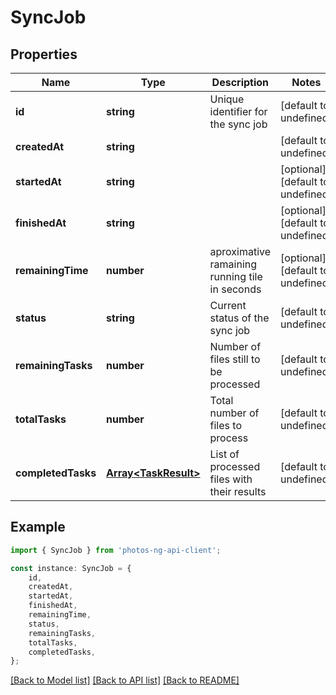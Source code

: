 # SyncJob


## Properties

Name | Type | Description | Notes
------------ | ------------- | ------------- | -------------
**id** | **string** | Unique identifier for the sync job | [default to undefined]
**createdAt** | **string** |  | [default to undefined]
**startedAt** | **string** |  | [optional] [default to undefined]
**finishedAt** | **string** |  | [optional] [default to undefined]
**remainingTime** | **number** | aproximative ramaining running tile in seconds | [optional] [default to undefined]
**status** | **string** | Current status of the sync job | [default to undefined]
**remainingTasks** | **number** | Number of files still to be processed | [default to undefined]
**totalTasks** | **number** | Total number of files to process | [default to undefined]
**completedTasks** | [**Array&lt;TaskResult&gt;**](TaskResult.md) | List of processed files with their results | [default to undefined]

## Example

```typescript
import { SyncJob } from 'photos-ng-api-client';

const instance: SyncJob = {
    id,
    createdAt,
    startedAt,
    finishedAt,
    remainingTime,
    status,
    remainingTasks,
    totalTasks,
    completedTasks,
};
```

[[Back to Model list]](../README.md#documentation-for-models) [[Back to API list]](../README.md#documentation-for-api-endpoints) [[Back to README]](../README.md)
